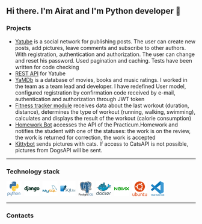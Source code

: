 ## Hi there. I'm Airat and I'm Python developer 👋

### **Projects**

* <a href="https://github.com/airatns/hw05_final" target="_blank">Yatube</a> is a social network for publishing posts. The user can create new posts, add pictures, leave comments and subscribe to other authors. With registration, authentication and authorization. The user can change and reset his password. Used pagination and caching. Tests have been written for code checking
* <a href="https://github.com/airatns/api_final_yatube1" target="_blank">REST API</a> for Yatube
* <a href="https://github.com/airatns/api_yamdb" target="_blank">YaMDb</a> is a database of movies, books and music ratings. I worked in the team as a team lead and developer. I have redefined User model, configured registration by confirmation code received by e-mail, authentication and authorization through JWT token
* <a href="https://github.com/airatns/hw_python_oop" target="_blank">Fitness tracker module</a> receives data about the last workout (duration, distance), determines the type of workout (running, walking, swimming), calculates and displays the result of the workout (calorie consumption)
* <a href="https://github.com/airatns/homework_bot" target="_blank">Homework Bot</a> accesses the API of the Practicum.Homework and notifies the student with one of the statuses: the work is on the review, the work is returned for correction, the work is accepted
* <a href="https://github.com/airatns/kittybot" target="_blank">Kittybot</a> sends pictures with cats. If access to CatsAPI is not possible, pictures from DogsAPI will be sent.

---------
### **Technology stack**

<div>
<img src="https://github.com/devicons/devicon/blob/master/icons/python/python-original-wordmark.svg" title="HTML5" alt="HTML" width="40" height="40"/>&nbsp;
<img src="https://github.com/devicons/devicon/blob/master/icons/django/django-plain-wordmark.svg" title="HTML5" alt="HTML" width="40" height="40"/>&nbsp;
<img src="https://github.com/devicons/devicon/blob/master/icons/mysql/mysql-original-wordmark.svg" title="HTML5" alt="HTML" width="40" height="40"/>&nbsp;
<img src="https://github.com/devicons/devicon/blob/master/icons/sqlite/sqlite-original-wordmark.svg" title="HTML5" alt="HTML" width="40" height="40"/>&nbsp;
<img src="https://github.com/devicons/devicon/blob/master/icons/postgresql/postgresql-original-wordmark.svg" title="HTML5" alt="HTML" width="40" height="40"/>&nbsp;
<img src="https://github.com/devicons/devicon/blob/master/icons/docker/docker-original-wordmark.svg" title="HTML5" alt="HTML" width="40" height="40"/>&nbsp;
<img src="https://github.com/devicons/devicon/blob/master/icons/nginx/nginx-original.svg" title="HTML5" alt="HTML" width="40" height="40"/>&nbsp;
<img src="https://github.com/devicons/devicon/blob/master/icons/ubuntu/ubuntu-plain-wordmark.svg" title="HTML5" alt="HTML" width="40" height="40"/>&nbsp;
<img src="https://github.com/devicons/devicon/blob/master/icons/vscode/vscode-original-wordmark.svg" title="HTML5" alt="HTML" width="40" height="40"/>&nbsp;
</div>

----------
### **Contacts**
